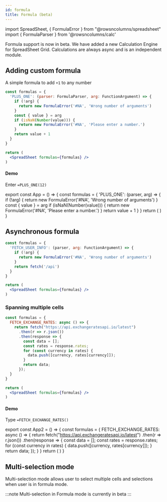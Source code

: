 ```yaml
---
id: formula
title: Formula (beta)
---
```

import SpreadSheet, { FormulaError } from "@rowsncolumns/spreadsheet"
import { FormulaParser } from '@rowsncolumns/calc'

Formula support is now in beta. We have added a new Calculation Engine for SpreadSheet Grid. Calculations are always async and is an independent module.

## Adding custom formula

A simple formula to add `+1` to any number

```jsx
const formulas = {
  'PLUS_ONE': (parser: FormulaParser, arg: FunctionArgument) => {
    if (!arg) {
      return new FormulaError('#NA', 'Wrong number of arguments')
    }
    const { value } = arg
    if (isNaN(Number(value))) {
      return new FormulaError('#NA', 'Please enter a number.')
    }
    return value + 1
  }
}

return (
  <SpreadSheet formulas={formulas} />
)
```

#### Demo

Enter `=PLUS_ONE(12)`

export const App = () => {
  const formulas = {
    'PLUS_ONE': (parser, arg) => {
      if (!arg) {
        return new FormulaError('#NA', 'Wrong number of arguments')
      }
      const { value } = arg
      if (isNaN(Number(value))) {
        return new FormulaError('#NA', 'Please enter a number.')
      }
      return value + 1
    }
  }
  return (
  <SpreadSheet autoFocus={false} formulas={formulas} />
  )
}

<App />

## Asynchronous formula

```jsx
const formulas = {
  'FETCH_USER_INFO': (parser, arg: FunctionArgument) => {
    if (!arg) {
      return new FormulaError('#NA', 'Wrong number of arguments')
    }
    return fetch('/api')
  }
}

return (
  <SpreadSheet formulas={formulas} />
)
```

### Spanning multiple cells

```jsx
const formulas = {
  FETCH_EXCHANGE_RATES: async () => {
    return fetch("https://api.exchangeratesapi.io/latest")
      .then(r => r.json())
      .then(response => {
        const data = [];
        const rates = response.rates;
        for (const currency in rates) {
          data.push([currency, rates[currency]]);
        }
        return data;
      });
  }
}

return (
  <SpreadSheet formulas={formulas} />
)
```

#### Demo

Type `=FETCH_EXCHANGE_RATES()`

export const App2 = () => {
  const formulas = {
    FETCH_EXCHANGE_RATES: async () => {
    return fetch("https://api.exchangeratesapi.io/latest")
      .then(r => r.json())
      .then(response => {
        const data = [];
        const rates = response.rates;
        for (const currency in rates) {
          data.push([currency, rates[currency]]);
        }
        return data;
      });
  }
  }
  return (
  <SpreadSheet autoFocus={false} formulas={formulas} />
  )
}

<App2 />

## Multi-selection mode

Multi-selection mode allows user to select multiple cells and selections when user is in formula mode.

:::note
Multi-selection in Formula mode is currently in beta
:::